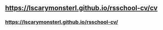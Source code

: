 ## https://lscarymonsterl.github.io/rsschool-cv/cv 
### https://lscarymonsterl.github.io/rsschool-cv/